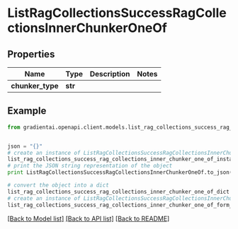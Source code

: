 # ListRagCollectionsSuccessRagCollectionsInnerChunkerOneOf


## Properties
Name | Type | Description | Notes
------------ | ------------- | ------------- | -------------
**chunker_type** | **str** |  | 

## Example

```python
from gradientai.openapi.client.models.list_rag_collections_success_rag_collections_inner_chunker_one_of import ListRagCollectionsSuccessRagCollectionsInnerChunkerOneOf


json = "{}"
# create an instance of ListRagCollectionsSuccessRagCollectionsInnerChunkerOneOf from a JSON string
list_rag_collections_success_rag_collections_inner_chunker_one_of_instance = ListRagCollectionsSuccessRagCollectionsInnerChunkerOneOf.from_json(json)
# print the JSON string representation of the object
print ListRagCollectionsSuccessRagCollectionsInnerChunkerOneOf.to_json()

# convert the object into a dict
list_rag_collections_success_rag_collections_inner_chunker_one_of_dict = list_rag_collections_success_rag_collections_inner_chunker_one_of_instance.to_dict()
# create an instance of ListRagCollectionsSuccessRagCollectionsInnerChunkerOneOf from a dict
list_rag_collections_success_rag_collections_inner_chunker_one_of_form_dict = list_rag_collections_success_rag_collections_inner_chunker_one_of.from_dict(list_rag_collections_success_rag_collections_inner_chunker_one_of_dict)
```
[[Back to Model list]](../README.md#documentation-for-models) [[Back to API list]](../README.md#documentation-for-api-endpoints) [[Back to README]](../README.md)


